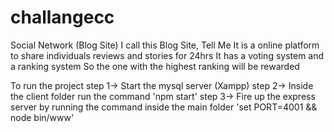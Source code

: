 # challangecc
Social Network (Blog Site)
I call this Blog Site, Tell Me
It is a online platform to share individuals reviews and stories for 24hrs
It has a voting system and a ranking system
So the one with the highest ranking will be rewarded

To run the project 
step 1-> Start the mysql server (Xampp)
step 2-> Inside the client folder run the command 'npm start'
step 3-> Fire up the express server by running the command inside the main folder 'set PORT=4001 && node bin/www'
